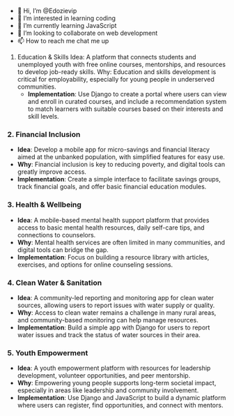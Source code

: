 - 👋 Hi, I’m @Edozievip
- 👀 I’m interested in learning coding
- 🌱 I’m currently learning JavaScript
- 💞️ I’m looking to collaborate on web development
- 📫 How to reach me chat me up

<!---
Edozievip/readme is a ✨ special ✨ repository because its `README.md` (this file) appears on your GitHub profile.
You can click the Preview link to take a look at your changes.
--->

1. Education & Skills
   Idea: A platform that connects students and unemployed youth with free online courses, mentorships, and resources to develop job-ready skills.
   Why: Education and skills development is critical for employability, especially for young people in underserved communities.
   - **Implementation**: Use Django to create a portal where users can view and enroll in curated courses, and include a recommendation system to match learners with suitable courses based on their interests and skill levels.

### 2. **Financial Inclusion**
   - **Idea**: Develop a mobile app for micro-savings and financial literacy aimed at the unbanked population, with simplified features for easy use.
   - **Why**: Financial inclusion is key to reducing poverty, and digital tools can greatly improve access.
   - **Implementation**: Create a simple interface to facilitate savings groups, track financial goals, and offer basic financial education modules.

### 3. **Health & Wellbeing**
   - **Idea**: A mobile-based mental health support platform that provides access to basic mental health resources, daily self-care tips, and connections to counselors.
   - **Why**: Mental health services are often limited in many communities, and digital tools can bridge the gap.
   - **Implementation**: Focus on building a resource library with articles, exercises, and options for online counseling sessions. 

### 4. **Clean Water & Sanitation**
   - **Idea**: A community-led reporting and monitoring app for clean water sources, allowing users to report issues with water supply or quality.
   - **Why**: Access to clean water remains a challenge in many rural areas, and community-based monitoring can help manage resources.
   - **Implementation**: Build a simple app with Django for users to report water issues and track the status of water sources in their area.

### 5. **Youth Empowerment**
   - **Idea**: A youth empowerment platform with resources for leadership development, volunteer opportunities, and peer mentorship.
   - **Why**: Empowering young people supports long-term societal impact, especially in areas like leadership and community involvement.
   - **Implementation**: Use Django and JavaScript to build a dynamic platform where users can register, find opportunities, and connect with mentors.
